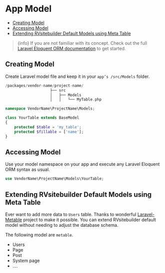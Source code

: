 # App Model

- [Creating Model](#creating-model)
- [Accessing Model](#accessing-model)
- [Extending RVsitebuilder Default Models using Meta Table](#extending-rvsitebuilder-default-models-using-meta-table)

> {info} If you are not familiar with its concept. Check out the full [Laravel Eloquent ORM documentation](https://laravel.com/docs/master/eloquent) to get started.

<a name="Creating-Model"></a>

## Creating Model

Create Laravel model file and keep it in your `app’s /src/Models` folder.

```php
/packages/vendor-name/project-name/
                    ├── src
                    │   ├── Models
                    │   │   └── MyTable.php
```

```php
namespace VendorName\ProjectName\Models;

class YourTable extends BaseModel
{
    protected $table = 'my_table';
    protected $fillable = ['name'];
}

```

<a name="Accessing-Model"></a>

## Accessing Model

Use your model namespace on your app and execute any Laravel Eloquent ORM syntax as usual.

```php
use VendorName\ProjectName\Models\YourTable;

```

<a name="Extending-RVsitebuilder-Default-Models"></a>

## Extending RVsitebuilder Default Models using Meta Table

Ever want to add more data to `Users` table. Thanks to wonderful [Laravel-Metable](https://github.com/plank/laravel-metable) project to make it possible. You can extend RVsitebuilder default model without needing to adjust the database schema.

<!-- TODO: @settavut ขยายความต่อ -->

The following model are `metable`.

- Users
- Page
- Post
- System page
- ....
